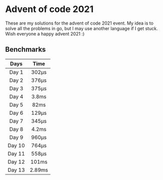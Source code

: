 # Advent of code 2021

These are my solutions for the advent of code 2021 event. My idea is to solve all the problems in go, but I may use another language if I get stuck. Wish everyone a happy advent 2021 :)

## Benchmarks

| Days | Time |
| :----: | :----: |
| Day 1 | 302&mu;s |
| Day 2 | 376&mu;s |
| Day 3 | 375&mu;s |
| Day 4 | 3.8ms |
| Day 5 | 82ms |
| Day 6 | 129&mu;s |
| Day 7 | 345&mu;s |
| Day 8 | 4.2ms |
| Day 9 | 960&mu;s |
| Day 10 | 764&mu;s |
| Day 11 | 558&mu;s |
| Day 12 | 101ms |
| Day 13 | 2.89ms |